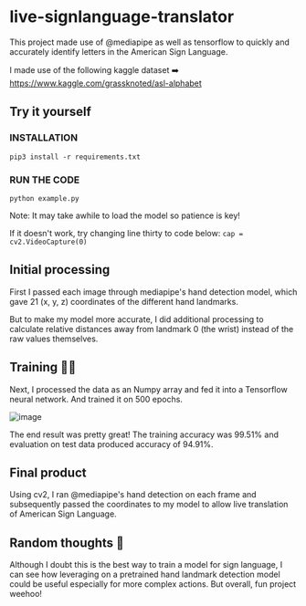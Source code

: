 # live-signlanguage-translator

This project made use of @mediapipe as well as tensorflow to quickly and accurately identify letters in the American Sign Language.

I made use of the following kaggle dataset
➡️ https://www.kaggle.com/grassknoted/asl-alphabet

## Try it yourself

### INSTALLATION
```pip3 install -r requirements.txt```

### RUN THE CODE
```python example.py```

Note: It may take awhile to load the model so patience is key!

If it doesn't work, try changing line thirty to code below:
```cap = cv2.VideoCapture(0)```

## Initial processing
First I passed each image through mediapipe's hand detection model, which gave 21 (x, y, z) coordinates of the different hand landmarks. 

But to make my model more accurate, I did additional processing to calculate relative distances away from landmark 0 (the wrist) instead of the raw values themselves.

## Training 🏃‍♀️
Next, I processed the data as an Numpy array and fed it into a Tensorflow neural network. And trained it on 500 epochs.

![image](https://user-images.githubusercontent.com/59089164/147747344-d59c7adf-3465-4566-9b52-e6bd32d4bfaa.png)

The end result was pretty great! The training accuracy was 99.51% and evaluation on test data produced accuracy of 94.91%.

## Final product
Using cv2, I ran @mediapipe's hand detection on each frame and subsequently passed the coordinates to my model to allow live translation of American Sign Language. 

## Random thoughts 🧠
Although I doubt this is the best way to train a model for sign language, I can see how leveraging on a pretrained hand landmark detection model could be useful especially for more complex actions. But overall, fun project weehoo!
